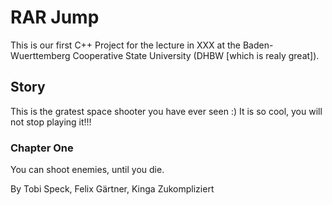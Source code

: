 ﻿# RAR Jump


This is our first C++ Project for the lecture in XXX at the Baden-Wuerttemberg Cooperative State University (DHBW [which is realy great]).


## Story
This is the gratest space shooter you have ever seen :)
It is so cool, you will not stop playing it!!!

### Chapter One
You can shoot enemies, until you die.


By Tobi Speck, Felix Gärtner, Kinga Zukompliziert